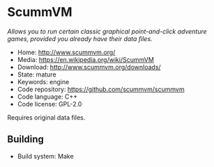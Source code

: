 # ScummVM

_Allows you to run certain classic graphical point-and-click adventure games, provided you already have their data files._

- Home: http://www.scummvm.org/
- Media: https://en.wikipedia.org/wiki/ScummVM
- Download: http://www.scummvm.org/downloads/
- State: mature
- Keywords: engine
- Code repository: https://github.com/scummvm/scummvm
- Code language: C++
- Code license: GPL-2.0

Requires original data files.

## Building

- Build system: Make

